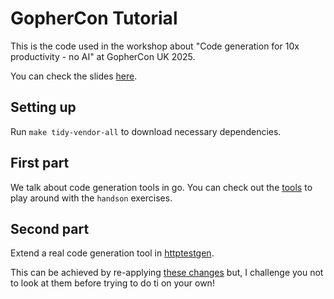 # GopherCon Tutorial

This is the code used in the workshop about "Code generation for 10x productivity - no AI"
at GopherCon UK 2025.

You can check the slides [here](./deck).

## Setting up

Run `make tidy-vendor-all` to download necessary dependencies.

## First part

We talk about code generation tools in go. You can check out
the [tools](./tools) to play around with the `handson`
exercises.

## Second part

Extend a real code generation tool in [httptestgen](./httptestgen).

This can be achieved by re-applying [these changes](https://github.com/andream16/gophercon-tutorial/commit/264304b4b8dcbdc093b57c58d78d798589859c84)
but, I challenge you not to look at them before trying to do ti on your own!